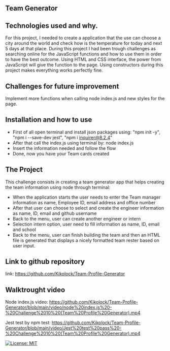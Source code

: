 ## Team Generator

## Technologies used and why.

For this project, I needed to create a application that the use can choose a city around the world and check how is the temperature for today and next 5 days at that place.
During this project I had been trough challenges as searching online for the JavaScript functions and how to use them in order to have the best outcome. Using HTML and CSS interface, the power from JavaScript will give the function to the page. Using constructors during this project makes everything works perfectly fine.

## Challenges for future improvement

Implement more functions when calling node index.js and new styles for the page.

## Installation and how to use

- First of all open terminal and install json packages using: "npm init -y", "npm i --save-dev jest", "npm i inquirer@8.2.4" 
- After that call the index.js using terminal by: node index.js
- Insert the information needed and follow the flow
- Done, now you have your Team cards created

## The Project

This challenge consists in creating a team generator app that helps creating the team information using node through terminal:

- When the application starts the user needs to enter the Team manager information as name, Employee ID, email address and office number
- After that user can choose to select and create the engineer information as name, ID, email and github username
- Back to the menu, user can create another engineer or intern
- Selection intern option, user need to fill information as name, ID, email and school
- Back to the menu, user can finish building the team and then an HTML file is generated that displays a nicely formatted team rester based on user input.

## Link to github repository

link: https://github.com/Kikolock/Team-Profile-Generator

## Walktrought video

Node index.js video: https://github.com/Kikolock/Team-Profile-Generator/blob/main/video/node%20index.js%20-%20Challenge%2010%20(Team%20Profile%20Generator).mp4

Jest test by npm test: https://github.com/Kikolock/Team-Profile-Generator/blob/main/video/Jest%20test%20pass%20-%20Challenge%2010%20(Team%20Profile%20Generator).mp4

[![License: MIT](https://img.shields.io/badge/License-MIT-yellow.svg)](https://opensource.org/licenses/MIT)